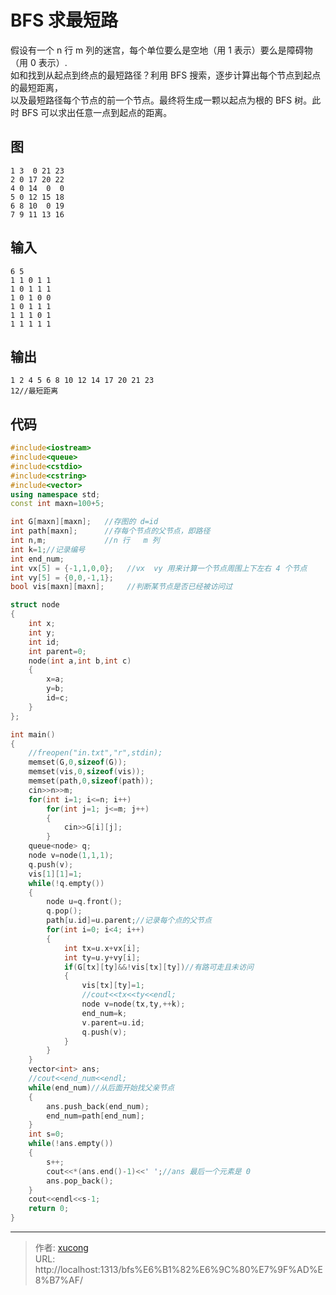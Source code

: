 # BFS 求最短路


假设有一个 n 行 m 列的迷宫，每个单位要么是空地（用 1 表示）要么是障碍物（用 0 表示）.  
如和找到从起点到终点的最短路径？利用 BFS 搜索，逐步计算出每个节点到起点的最短距离，  
以及最短路径每个节点的前一个节点。最终将生成一颗以起点为根的 BFS 树。此时 BFS 可以求出任意一点到起点的距离。

<!--more-->

## 图

    1 3  0 21 23
    2 0 17 20 22
    4 0 14  0  0
    5 0 12 15 18
    6 8 10  0 19
    7 9 11 13 16

## 输入

    6 5
    1 1 0 1 1
    1 0 1 1 1
    1 0 1 0 0
    1 0 1 1 1
    1 1 1 0 1
    1 1 1 1 1

## 输出

    1 2 4 5 6 8 10 12 14 17 20 21 23
    12//最短距离

## 代码

```cpp
#include<iostream>
#include<queue>
#include<cstdio>
#include<cstring>
#include<vector>
using namespace std;
const int maxn=100+5;

int G[maxn][maxn];   //存图的 d=id
int path[maxn];      //存每个节点的父节点，即路径
int n,m;             //n 行   m 列
int k=1;//记录编号
int end_num;
int vx[5] = {-1,1,0,0};   //vx  vy 用来计算一个节点周围上下左右 4 个节点
int vy[5] = {0,0,-1,1};
bool vis[maxn][maxn];     //判断某节点是否已经被访问过

struct node
{
    int x;
    int y;
    int id;
    int parent=0;
    node(int a,int b,int c)
    {
        x=a;
        y=b;
        id=c;
    }
};

int main()
{
    //freopen("in.txt","r",stdin);
    memset(G,0,sizeof(G));
    memset(vis,0,sizeof(vis));
    memset(path,0,sizeof(path));
    cin>>n>>m;
    for(int i=1; i<=n; i++)
        for(int j=1; j<=m; j++)
        {
            cin>>G[i][j];
        }
    queue<node> q;
    node v=node(1,1,1);
    q.push(v);
    vis[1][1]=1;
    while(!q.empty())
    {
        node u=q.front();
        q.pop();
        path[u.id]=u.parent;//记录每个点的父节点
        for(int i=0; i<4; i++)
        {
            int tx=u.x+vx[i];
            int ty=u.y+vy[i];
            if(G[tx][ty]&&!vis[tx][ty])//有路可走且未访问
            {
                vis[tx][ty]=1;
                //cout<<tx<<ty<<endl;
                node v=node(tx,ty,++k);
                end_num=k;
                v.parent=u.id;
                q.push(v);
            }
        }
    }
    vector<int> ans;
    //cout<<end_num<<endl;
    while(end_num)//从后面开始找父亲节点
    {
        ans.push_back(end_num);
        end_num=path[end_num];
    }
    int s=0;
    while(!ans.empty())
    {
        s++;
        cout<<*(ans.end()-1)<<' ';//ans 最后一个元素是 0
        ans.pop_back();
    }
    cout<<endl<<s-1;
    return 0;
}
```


---

> 作者: [xucong](https://shiqustudio.github.io/)  
> URL: http://localhost:1313/bfs%E6%B1%82%E6%9C%80%E7%9F%AD%E8%B7%AF/  

